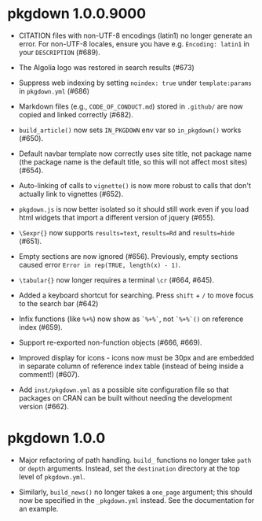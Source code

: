 # pkgdown 1.0.0.9000

* CITATION files with non-UTF-8 encodings (latin1) no longer generate an error.
  For non-UTF-8 locales, ensure you have e.g. `Encoding: latin1` in your `DESCRIPTION`
  (#689).

* The Algolia logo was restored in search results (#673)

* Suppress web indexing by setting `noindex: true` under `template:params`
  in `pkgdown.yml` (#686)

* Markdown files (e.g., `CODE_OF_CONDUCT.md`) stored in `.github/` are now copied and
  linked correctly (#682).

* `build_article()` now sets `IN_PKGDOWN` env var so `in_pkgdown()` works 
  (#650).

* Default navbar template now correctly uses site title, not package name 
  (the package name is the default title, so this will not affect most sites) 
  (#654).

* Auto-linking of calls to `vignette()` is now more robust to calls that 
  don't actually link to vignettes (#652).

* `pkgdown.js` is now better isolated so it should still work even if you 
  load html widgets that import a different version of jquery (#655).

* `\Sexpr{}` now supports `results=text`, `results=Rd` and `results=hide` (#651).

* Empty sections are now ignored (#656). Previously, empty sections caused 
  error `Error in rep(TRUE, length(x) - 1)`.

* `\tabular{}` now longer requires a terminal `\cr` (#664, #645).

* Added a keyboard shortcut for searching. Press `shift` + `/` to move focus
  to the search bar (#642)
 
* Infix functions (like `%+%`) now show as `` `%+%` ``, not 
  `` `%+%`() `` on reference index (#659).

* Support re-exported non-function objects (#666, #669).

* Improved display for icons - icons now must be 30px and are embedded in 
  separate column of reference index table (instead of being inside 
  a comment!) (#607).
  
* Add `inst/pkgdown.yml` as a possible site configuration file so that packages on 
  CRAN can be built without needing the development version (#662).

# pkgdown 1.0.0

* Major refactoring of path handling. `build_` functions no longer take
  `path` or `depth` arguments. Instead, set the `destination` directory 
  at the top level of `pkgdown.yml`.

* Similarly, `build_news()` no longer takes a `one_page` argument;
  this should now be specified in the `_pkgdown.yml` instead. See the 
  documentation for an example.
